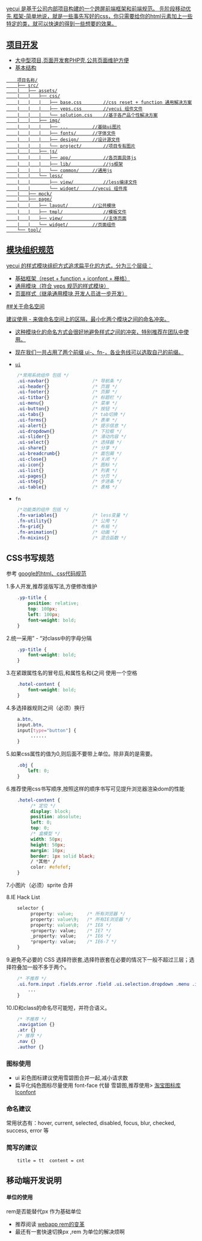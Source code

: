 <h1><a href="#" title="yep-ui 官网"></h1>


yecui 是基于公司内部项目构建的一个跨屏前端框架和前端规范。
先阶段移动优先
框架-简单地说，就是一些事先写好的css，你只需要给你的html元素加上一些特定的类，就可以快速的得到一些想要的效果。
## 项目开发
- 大中型项目,页面开发套PHP壳,公共页面维护方便
- 基本结构
```
	项目名称/
	├── src/
	|	├── assets/
	|	|	├── css/
	|	|	|	├── base.css		//css reset + function 通用解决方案
	|	|	|	├── yeps.css		//yecui 组件文件
	|	|	|	└── solution.css	//基于各产品个性解决方案
	|	|	├── img/
	|	|	|	├── ...			//基础ui图片
	|	|	|	├── fonts/		//字体文件
	|	|	|	├── design/		//设计源文件
	|	|	|	└── project/		//项目专有图片
	|	|	├── js/
	|	|	|	├── app/			//各页面具体js
	|	|	|	├── lib/			//js框架
	|	|	|	└── common/		//通用js
	|	|	└── less/
	|	|		├── view/			//less编译文件
	|	|		└── widget/		//yecui 组件库
	|	├── mock/
	|	├── page/
	|	|	├── layout/			//公共模块
	|	|	├── tmpl/				//模板文件
	|	|	├── view/				//主体页面
	|	|	└── widget/			//页面组件
	└── tool/
```
## 模块组织规范

yecui 的样式模块组织方式追求扁平化的方式，分为三个层级：
- 基础框架（reset +  function + iconfont + 栅格）
- 通用模块（符合 yeps 规范的样式模块）
- 页面样式（继承通用模块,开发人员进一步开发）

##关于命名空间

建议使用 - 来做命名空间上的区隔，最小化两个模块之间的命名冲突。
- 这种模块化的命名方式会很好地避免样式之间的冲突，特别推荐在团队中使用。
- 现在我们一共占用了两个前缀 ui-、fn-，各业务线可以选取自己的前缀。

- `ui` 
```css
	/*常用系统组件 包括 */
	.ui-navbar{} 	 			/* 导航条 */
	.ui-header{} 	 			/* 页眉 */
	.ui-footer{} 	 			/* 页脚 */
	.ui-titbar{} 	 			/* 标题栏 */
	.ui-menu{} 	 				/* 菜单 */
	.ui-button{} 	 			/* 按钮 */
	.ui-tabs{} 					/* tab切换 */
	.ui-forms{} 				/* 表单 */
	.ui-alert{} 				/* 提示信息 */
	.ui-dropdown{} 				/* 下拉框 */
	.ui-slider{} 				/* 滑动内容 */
	.ui-select{} 				/* 选择器 */
	.ui-share{} 				/* 分享 */
	.ui-breadcrumb{} 			/* 面包屑 */
	.ui-close{} 				/* 关闭 */
	.ui-icon{} 					/* 图标 */
	.ui-list{} 					/* 列表 */
	.ui-pages{} 				/* 分页 */
	.ui-step{} 					/* 步进条 */
	.ui-table{} 				/* 表格 */
```
- `fn` 
```css
	/*功能类的组件 包括 */
	.fn-variables{} 			/* less变量 */
	.fn-utility{} 				/* 公用 */
	.fn-grid{} 					/* 布局 */
	.fn-animation{} 			/* 动画 */
	.fn-mixins{} 				/* 混合函数 */
```


## CSS书写规范 

参考 [google的html、css代码规范](http://www.cnblogs.com/2050/archive/2012/04/26/2470947.html)

1.多人开发,推荐竖版写法,方便修改维护
```css
	.yp-title {
		position: relative;
		top: 100px;
		left: 100px;
		font-weight: bold;
	}
```
2.统一采用” - “对class中的字母分隔
```css
	.yp-title {
		font-weight: bold;
	}
```
3.在紧跟属性名的冒号后,和属性名和{之间 使用一个空格
```css
	.hotel-content {
    	font-weight: bold;
	}
```
4.多选择器规则之间（必须）换行
```css
	a.btn,
	input.btn,
	input[type="button"] {
	     ......
	}
```
5.如果css属性的值为0,则后面不要带上单位。除非真的是需要。
```css
	.obj {
	    left: 0;    
	}
```
6.推荐使用css书写顺序,按照这样的顺序书写可见提升浏览器渲染dom的性能
```css
	.hotel-content {
	     /* 定位 */
	     display: block;
	     position: absolute;
	     left: 0;
	     top: 0;
	     /* 盒模型 */
	     width: 50px;
	     height: 50px;
	     margin: 10px;
	     border: 1px solid black;
	     / *其他* /
	     color: #efefef;
	}
```
7.小图片（必须）sprite 合并

8.IE Hack List
```css
	selector {
	     property: value;     /* 所有浏览器 */ 
	     property: value\9;   /* 所有IE浏览器 */ 
	     property: value\0;   /* IE8 */
	     +property: value;    /* IE7 */
	     _property: value;    /* IE6 */
	     *property: value;    /* IE6-7 */
	}
```
9.避免不必要的 CSS 选择符嵌套,选择符嵌套在必要的情况下一般不超过三层；选择符叠加一般不多于两个。
```css
	/* 不推荐 */
	.ui.form.input .fields.error .field .ui.selection.dropdown .menu .item:hover {
	    ...
	}
```
10.ID和class的命名尽可能短，并符合语义。
```css
	/* 不推荐 */
	.navigation {}
	.atr {}
	/* 推荐 */
	.nav {}
	.author {}
```









### 图标使用
- ui 彩色图标建议使用雪碧图合并一起,减小请求数
- 扁平化纯色图标尽量使用 font-face 代替 雪碧图,推荐使用> [淘宝图标库Iconfont](http://www.iconfont.cn/)

### 命名建议
常用状态有：hover, current, selected, disabled, focus, blur, checked, success, error 等
	
### 简写的建议
```
	title = tt	content = cnt
```
## 移动端开发说明
#### 单位的使用
rem是否能替代px 作为基础单位  
- 推荐阅读 [webapp rem的变革](http://isux.tencent.com/web-app-rem.html)
- 最还有一套快速切换px ,rem 为单位的解决烦啊
